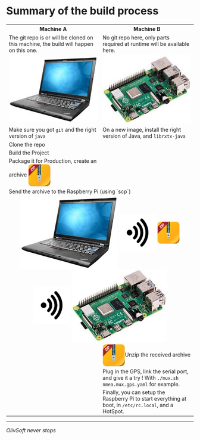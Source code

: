 # Summary of the build process

<table>
    <tr>
        <th width="50%">Machine A</th>
        <th width="50%">Machine B</th>
    </tr>
    <tr>
        <td width="50%">The git repo is or will be cloned on this machine, the build will happen on this one.</td>
        <td width="50%">No git repo here, only parts required at runtime will be available here.</td>
    </tr>
    <tr>
        <td style="text-align: center"><img src="../doc_resources/laptop.jpeg"></td>
        <td style="text-align: center"><img src="../doc_resources/raspberrypi.jpeg"></td>
    </tr>
    <tr>
        <td>Make sure you got <code>git</code> and the right version of <code>java</code></td>
        <td>On a new image, install the right version of Java, and <code>librxtx-java</code></td>
    </tr>
    <tr><td>Clone the repo</td><td></td></tr>
    <tr><td>Build the Project</td><td></td></tr>
    <tr><td>Package it for Production, create an archive <img src="../doc_resources/zip.archive.jpeg" height="60" style="vertical-align: middle;"></td><td></td></tr>
    <tr><td colspan="2">Send the archive to the Raspberry Pi (using `scp`)</td></tr>
    <tr>
        <td colspan="2" style="text-align: center;">
            <img src="../doc_resources/laptop.jpeg" style="vertical-align: middle;">
            <img src="../doc_resources/wifi.png" height="100" style="transform: rotate(90deg); vertical-align: middle;">
            <img src="../doc_resources/zip.archive.jpeg" height="60" style="vertical-align: middle;">
            <img src="../doc_resources/wifi.png" height="100" style="transform: rotate(90deg); vertical-align: middle;">
            <img src="../doc_resources/raspberrypi.jpeg" style="vertical-align: middle;">
        </td>
    </tr>
    <tr><td></td><td><img src="../doc_resources/zip.archive.jpeg" height="60" style="vertical-align: middle;">Unzip the received archive</td></tr>
    <tr><td></td><td>Plug in the GPS, link the serial port, and give it a try ! With <code>./mux.sh nmea.mux.gps.yaml</code> for example.</td></tr>
    <tr><td></td><td>Finally, you can setup the Raspberry Pi to start everything at boot, in <code>/etc/rc.local</code>, and a HotSpot.</td></tr>
</table>

---
_OlivSoft never stops_
